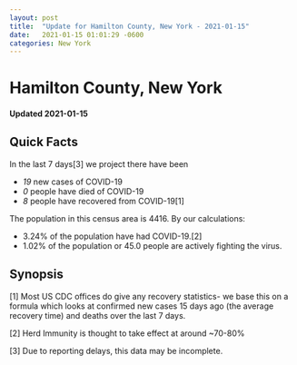 ```yaml
---
layout: post
title:  "Update for Hamilton County, New York - 2021-01-15"
date:   2021-01-15 01:01:29 -0600
categories: New York
---
```


# Hamilton County, New York
#### Updated 2021-01-15

## Quick Facts

In the last 7 days[3] we project there have been
- *19* new cases of COVID-19
- *0* people have died of COVID-19
- *8* people have recovered from COVID-19[1]

The population in this census area is 4416. By our calculations:
- 3.24% of the population have had COVID-19.[2]
- 1.02% of the population or 45.0 people are actively fighting the virus.

## Synopsis




[1] Most US CDC offices do give any recovery statistics- we base this on a formula which looks at confirmed new cases
15 days ago (the average recovery time) and deaths over the last 7 days.

[2] Herd Immunity is thought to take effect at around ~70-80%

[3] Due to reporting delays, this data may be incomplete.
 
    